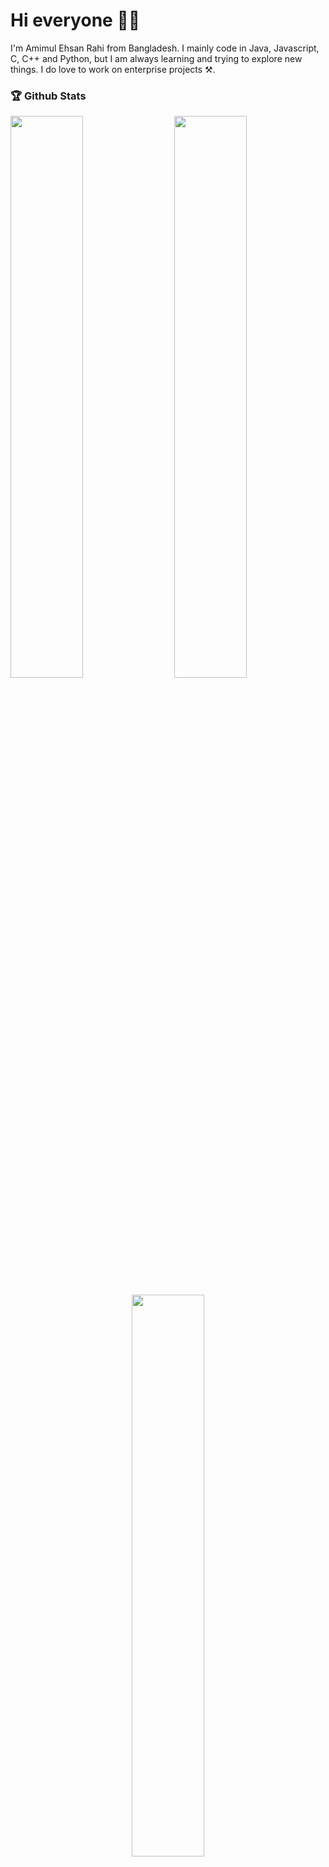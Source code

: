 # Hi everyone 🙋‍♂

I'm Amimul Ehsan Rahi from Bangladesh. I mainly code in Java, Javascript, C, C++ and Python, but I am always learning
and trying to explore new things. I do love to work on enterprise projects ⚒.

### 🏆 Github Stats

  <img  src="https://github-readme-stats.vercel.app/api?username=Amimul1234&show_icons=true&hide_border=true&theme=dark" width="48%" align="right" >
  <img  src="https://github-readme-streak-stats.herokuapp.com/?user=Amimul1234&theme=dark" width="48%" >

  <p align="center">
    <img src = "https://github-readme-stats.vercel.app/api/top-langs/?username=Amimul1234&theme=dark&layout=compact" width="48%"/>
  </p>

  <p align="center">
    <img src="https://profile-counter.glitch.me/Amimul1234/count.svg" alt="Visitor Count" align="center" />
  </p>


### Commits 🚀
  <img src= "https://metrics.lecoq.io/Amimul1234?template=classic&base.header=0&base.activity=0&base.community=0&base.repositories=0&base.metadata=0&isocalendar=1&isocalendar.duration=full-year&config.timezone=Asia%2FDhaka"/>

### 🥇 Achievements

  <img src = "https://metrics.lecoq.io/Amimul1234?template=classic&base.header=0&base.activity=0&base.community=0&base.repositories=0&base.metadata=0&achievements=1&achievements.threshold=C&achievements.secrets=true&achievements.limit=0&config.timezone=Asia%2FDhaka"/>

### 🖥️ Stackoverflow Stats

  <img  src="https://metrics.lecoq.io/Amimul1234?template=classic&base.header=0&base.activity=0&base.community=0&base.repositories=0&base.metadata=0&stackoverflow=1&stackoverflow.user=11928455&stackoverflow.sections=answers-top%2C%20questions-recent&stackoverflow.limit=2&stackoverflow.lines=4&stackoverflow.lines.snippet=2&config.timezone=Asia%2FDhaka" >
